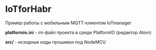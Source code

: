 # IoTforHabr
Пример работы с мобильным MQTT-клиентом IoTmanager 

**platformio.ini** - ini-файл проекта в среде PlatformIO (редактор Atom)

**src/** - исходные коды прошивки под NodeMCU
